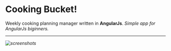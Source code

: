 **Cooking Bucket**!
===================


Weekly cooking planning manager written in **AngularJs**. <i class="icon-info"> Simple app for AngularJs biginners.

-------------

![screenshots](https://cloud.githubusercontent.com/assets/220788/18198706/1518cee2-70f5-11e6-93a3-b9591362084c.png)
